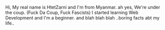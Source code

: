 Hi, My real name is HtetZarni and I'm from Myanmar.
ah yes, We're under the coup. (Fuck Da Coup, Fuck Fascists)
I started learning Web Development and I'm a beginner.
and blah blah blah ..boring facts abt my life..

